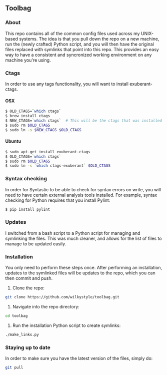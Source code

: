 ## Toolbag

### About

This repo contains all of the common config files used across my UNIX-based
systems. The idea is that you pull down the repo on a new machine, run the
(newly crafted) Python script, and you will then have the original files
replaced with symlinks that point into this repo. This provides an easy way to
have a consistent and syncronized working environment on any machine you're
using.

### Ctags

In order to use any tags functionality, you will want to install exuberant-ctags.

#### OSX

```bash
$ OLD_CTAGS=`which ctags`
$ brew install ctags
$ NEW_CTAGS=`which ctags`  # This will be the ctags that was installed by brew.
$ sudo rm $OLD_CTAGS
$ sudo ln -s $NEW_CTAGS $OLD_CTAGS
```

#### Ubuntu

```bash
$ sudo apt-get install exuberant-ctags
$ OLD_CTAGS=`which ctags`
$ sudo rm $OLD_CTAGS
$ sudo ln -s `which ctags-exuberant` $OLD_CTAGS
```
### Syntax checking

In order for Syntastic to be able to check for syntax errors on write, you
will need to have certain external analysis tools installed. For example,
syntax checking for Python requires that you install Pylint:

```bash
$ pip install pylint
```

### Updates

I switched from a bash script to a Python script for managing and symlinking the
files. This was much cleaner, and allows for the list of files to manage to be
updated easily.

### Installation

You only need to perform these steps once. After performing an installation,
updates to the symlinked files will be updates to the repo, which you can then
commit and push.

1. Clone the repo:

```bash
git clone https://github.com/wilkystyle/toolbag.git
```

1. Navigate into the repo directory:

```bash
cd toolbag
```

1. Run the installation Python script to create symlinks:

```bash
./make_links.py
```


### Staying up to date

In order to make sure you have the latest version of the files, simply do:

```bash
git pull
```
